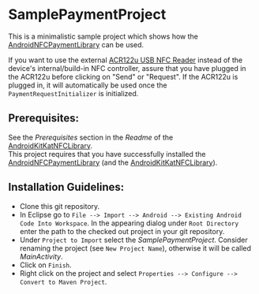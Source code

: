 SamplePaymentProject
====================

This is a minimalistic sample project which shows how the <a href="https://github.com/jetonmemeti/android-nfc-payment-library">AndroidNFCPaymentLibrary</a> can be used.

If you want to use the external <a href="http://www.acs.com.hk/en/products/3/acr122u-usb-nfc-reader/">ACR122u USB NFC Reader</a> instead of the device's internal/build-in NFC controller, assure that you have plugged in the ACR122u before clicking on "Send" or "Request". If the ACR122u is plugged in, it will automatically be used once the <code>PaymentRequestInitializer</code> is initialized.

Prerequisites:
--------------
See the <i>Prerequisites</i> section in the <i>Readme</i> of the <a href="https://github.com/jetonmemeti/android-kitkat-nfc-library">AndroidKitKatNFCLibrary</a>.<br>
This project requires that you have successfully installed the <a href="https://github.com/jetonmemeti/android-nfc-payment-library">AndroidNFCPaymentLibrary</a> (and the <a href="https://github.com/jetonmemeti/android-kitkat-nfc-library">AndroidKitKatNFCLibrary</a>).

Installation Guidelines:
------------------------
<ul>
  <li>Clone this git repository.</li>
  <li>In Eclipse go to <code>File --> Import --> Android --> Existing Android Code Into Workspace</code>. In the appearing dialog under <code>Root Directory</code> enter the path to the checked out project in your git repository.</li>
  <li>Under <code>Project to Import</code> select the <i>SamplePaymentProject</i>. Consider renaming the project (see <code>New Project Name</code>), otherwise it will be called <i>MainActivity</i>.</li>
  <li>Click on <code>Finish</code>.</li>
  <li>Right click on the project and select <code>Properties --> Configure --> Convert to Maven Project</code>.</li>
</ul>
